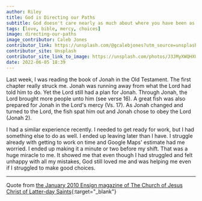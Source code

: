 ```yaml
---
author: Riley
title: God is Directing our Paths
subtitle: God doesn't care nearly as much about where you have been as He does about where you are and, with His help, where you are willing to go. - Jeffery R Holland
tags: [love, bible, mercy, choices]
image: directing-our-paths
image_contributor: Caleb Jones
contributor_link: https://unsplash.com/@gcalebjones?utm_source=unsplash&utm_medium=referral&utm_content=creditCopyText
contributor_site: Unsplash
contributor_site_link_to_image: https://unsplash.com/photos/J3JMyXWQHXU?utm_source=unsplash&utm_medium=referral&utm_content=creditCopyText
date: 2022-06-05 18:39
---
```

Last week, I was reading the book of Jonah in the Old Testament. The first chapter really struck me. Jonah was running away from what the Lord had told him to do. Yet the Lord still had a plan for Jonah. Through Jonah, the Lord brought more people unto him (see verse 16). A great fish was also prepared for Jonah in the Lord's mercy (Vs. 17). As Jonah changed and turned to the Lord, the fish spat him out and Jonah chose to obey the Lord (Jonah 2).

I had a similar experience recently. I needed to get ready for work, but I had something else to do as well. I ended up leaving later than I have. I struggle already with getting to work on time and Google Maps' estimate had me worried. I ended up making it a minute or two before my shift. That was a huge miracle to me. It showed me that even though I had struggled and felt unhappy with all my mistakes, God still loved me and was helping me even if I struggled to make good choices.

* * *

Quote from [the January 2010 Ensign magazine of The Church of Jesus Christ of Latter-day Saints](https://www.churchofjesuschrist.org/study/ensign/2010/01/the-best-is-yet-to-be?lang=eng&id=p32#p32:~:text=God%20doesn%E2%80%99t%20care%20nearly%20as%20much%20about%20where%20you%20have%20been%20as%20He%20does%20about%20where%20you%20are%20and%2C%20with%20His%20help%2C%20where%20you%20are%20willing%20to%20go.){:target="_blank"}